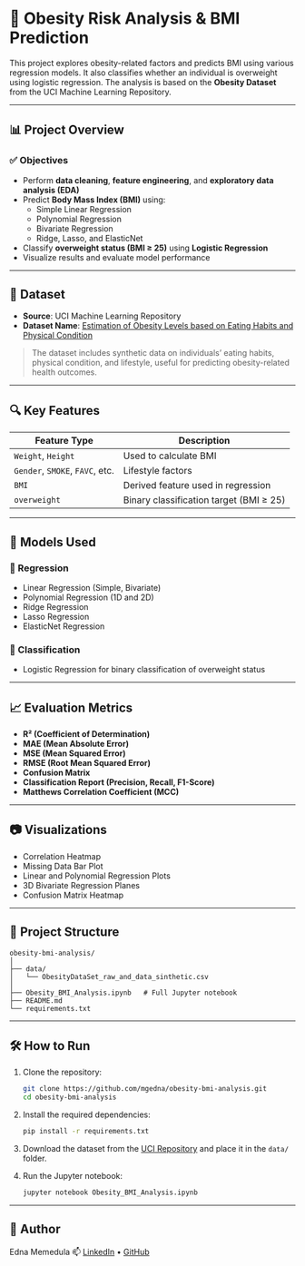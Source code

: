 # 🧠 Obesity Risk Analysis & BMI Prediction

This project explores obesity-related factors and predicts BMI using various regression models. It also classifies whether an individual is overweight using logistic regression. The analysis is based on the **Obesity Dataset** from the UCI Machine Learning Repository.

---

## 📊 Project Overview

### ✅ Objectives
- Perform **data cleaning**, **feature engineering**, and **exploratory data analysis (EDA)**
- Predict **Body Mass Index (BMI)** using:
  - Simple Linear Regression
  - Polynomial Regression
  - Bivariate Regression
  - Ridge, Lasso, and ElasticNet
- Classify **overweight status (BMI ≥ 25)** using **Logistic Regression**
- Visualize results and evaluate model performance

---

## 📁 Dataset

- **Source**: UCI Machine Learning Repository  
- **Dataset Name**: [Estimation of Obesity Levels based on Eating Habits and Physical Condition](https://archive.ics.uci.edu/dataset/544/estimation+of+obesity+levels+based+on+eating+habits+and+physical+condition)

> The dataset includes synthetic data on individuals’ eating habits, physical condition, and lifestyle, useful for predicting obesity-related health outcomes.

---

## 🔍 Key Features

| Feature Type       | Description |
|--------------------|-------------|
| `Weight`, `Height` | Used to calculate BMI |
| `Gender`, `SMOKE`, `FAVC`, etc. | Lifestyle factors |
| `BMI`              | Derived feature used in regression |
| `overweight`       | Binary classification target (BMI ≥ 25) |

---

## 🧪 Models Used

### 🧮 Regression
- Linear Regression (Simple, Bivariate)
- Polynomial Regression (1D and 2D)
- Ridge Regression
- Lasso Regression
- ElasticNet Regression

### 🔐 Classification
- Logistic Regression for binary classification of overweight status

---

## 📈 Evaluation Metrics

- **R² (Coefficient of Determination)**
- **MAE (Mean Absolute Error)**
- **MSE (Mean Squared Error)**
- **RMSE (Root Mean Squared Error)**
- **Confusion Matrix**
- **Classification Report (Precision, Recall, F1-Score)**
- **Matthews Correlation Coefficient (MCC)**

---

## 📷 Visualizations

- Correlation Heatmap
- Missing Data Bar Plot
- Linear and Polynomial Regression Plots
- 3D Bivariate Regression Planes
- Confusion Matrix Heatmap

---

## 📂 Project Structure

```
obesity-bmi-analysis/
│
├── data/
│   └── ObesityDataSet_raw_and_data_sinthetic.csv
│
├── Obesity_BMI_Analysis.ipynb   # Full Jupyter notebook
├── README.md
└── requirements.txt
```

---

## 🛠️ How to Run

1. Clone the repository:
   ```bash
   git clone https://github.com/mgedna/obesity-bmi-analysis.git
   cd obesity-bmi-analysis
   ```

2. Install the required dependencies:
   ```bash
   pip install -r requirements.txt
   ```

3. Download the dataset from the [UCI Repository](https://archive.ics.uci.edu/dataset/544/estimation+of+obesity+levels+based+on+eating+habits+and+physical+condition) and place it in the `data/` folder.

4. Run the Jupyter notebook:
   ```bash
   jupyter notebook Obesity_BMI_Analysis.ipynb
   ```

---

## 🧠 Author

Edna Memedula 
📫 [LinkedIn](https://www.linkedin.com/in/edna-memedula-24b519245) • [GitHub](https://github.com/mgedna) 
